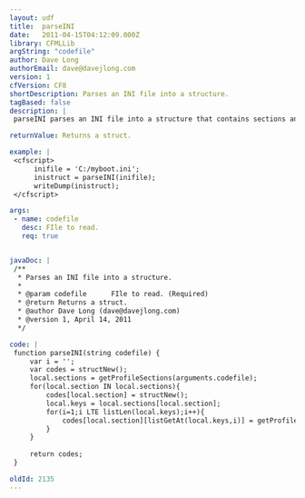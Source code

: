 ```yaml
---
layout: udf
title:  parseINI
date:   2011-04-15T04:12:09.000Z
library: CFMLLib
argString: "codefile"
author: Dave Long
authorEmail: dave@davejlong.com
version: 1
cfVersion: CF8
shortDescription: Parses an INI file into a structure.
tagBased: false
description: |
 parseINI parses an INI file into a structure that contains sections and keys as structures.

returnValue: Returns a struct.

example: |
 <cfscript>
      inifile = 'C:/myboot.ini';
      inistruct = parseINI(inifile);
      writeDump(inistruct);
 </cfscript>

args:
 - name: codefile
   desc: FIle to read.
   req: true


javaDoc: |
 /**
  * Parses an INI file into a structure.
  * 
  * @param codefile      FIle to read. (Required)
  * @return Returns a struct. 
  * @author Dave Long (dave@davejlong.com) 
  * @version 1, April 14, 2011 
  */

code: |
 function parseINI(string codefile) {
     var i = '';
     var codes = structNew();
     local.sections = getProfileSections(arguments.codefile);
     for(local.section IN local.sections){
         codes[local.section] = structNew();
         local.keys = local.sections[local.section];
         for(i=1;i LTE listLen(local.keys);i++){
             codes[local.section][listGetAt(local.keys,i)] = getProfileString(arguments.codefile,local.section,listGetAt(local.keys,i));
         }            
     }
     
     return codes;
 }

oldId: 2135
---
```


